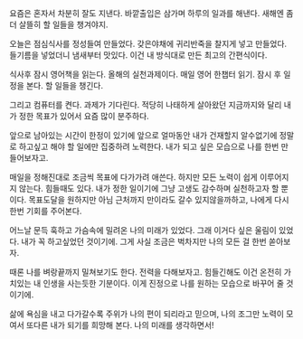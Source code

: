 
요즘은 혼자서 차분히 잘도 지낸다.
바깥출입은 삼가며 하루의 일과를 해낸다.
새해엔 좀더 살뜰히 할 일들을 챙겨야지.

오늘은 점심식사를 정성들여 만들었다.
갖은야채에 귀리반죽을 찰지게 넣고 만들었다.
들기름을 넣었더니 냄새부터 맛있다.
이건 내 방식대로 만든 최고의 간편식이다.

식사후 잠시 영어책을 읽는다.
올해의 실천과제이다. 매일 영어 한챕터 읽기.
잠시 후 일정을 본다. 할 일들을 챙긴다.

그리고 컴퓨터를 켠다. 과제가 기다린다.
적당히 나태하게 살아왔던 지금까지와 달리 
내가 정한 목표가 있어서 요즘 많이 분주하다.

앞으로 남아있는 시간이 한정이 있기에
앞으로 얼마동안 내가 건재할지 알수없기에
정말로 하고싶고 해야 할 일에만 집중하려 노력한다.
내가 되고 싶은 모습으로 나를 한번 만들어보자고.

매일을 정해진대로 조금씩 목표에 다가가려 애쓴다.
하지만 모든 노력이 쉽게 이루어지지 않는다. 힘들때도 있다.
내가 정한 일이기에 그냥 고생도 감수하며 실천하고자 할 뿐이다.
목표도달을 원하지만 아님 근처까지 만이라도 갈수 있지않을까하고,
나에게 다시 한번 기회를 주어본다.

어느날 문득 훅하고 가슴속에 밀려온 나의 미래가 있었다.
그래 이거다 싶은 울림이 있었다. 내가 꼭 하고싶었던 것이기에.
그게 사실 조금은 벅차지만 나의 모든 걸 한번 쏟아보자. 

때론 나를 벼랑끝까지 밀쳐보기도 한다. 전력을 다해보자고.
힘들긴해도 이건 온전히 가치있는 내 인생을 사는듯한 기분이다.
이게 진정으로 나를 원하는 모습으로 바꾸어 줄 것이기에.

삶에 욕심을 내고 다가갈수록 주위가 나의 편이 되리라고 믿으며,
나의 조그만 노력이 모여서 또다른 내가 되기를 희망해 본다.
나의 미래를 생각하면서!




